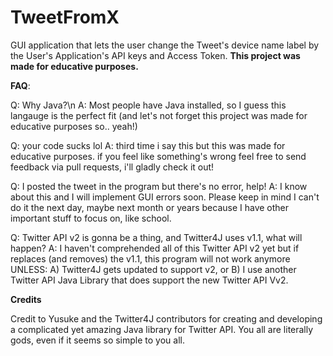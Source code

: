 # TweetFromX

GUI application that lets the user change the Tweet's device name label by the User's Application's API keys and Access Token.
**This project was made for educative purposes.**


**FAQ**:

Q: Why Java?\n
A: Most people have Java installed, so I guess this langauge is the perfect fit (and let's not forget this project was made for educative purposes so.. yeah!)

Q: your code sucks lol
A: third time i say this but this was made for educative purposes. if you feel like something's wrong feel free to send feedback via pull requests, i'll gladly check it out!

Q: I posted the tweet in the program but there's no error, help!
A: I know about this and I will implement GUI errors soon. Please keep in mind I can't do it the next day, maybe next month or years because I have other important stuff to focus on, like school.

Q: Twitter API v2 is gonna be a thing, and Twitter4J uses v1.1, what will happen?
A: I haven't comprehended all of this Twitter API v2 yet but if replaces (and removes) the v1.1, this program will not work anymore UNLESS: 
A) Twitter4J gets updated to support v2, or B) I use another Twitter API Java Library that does support the new Twitter API Vv2. 

**Credits**

Credit to Yusuke and the Twitter4J contributors for creating and developing a complicated yet amazing Java library for Twitter API. You all are literally gods, even if it seems so simple to you all.

